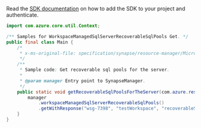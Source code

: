 Read the [SDK documentation](https://github.com/Azure/azure-sdk-for-java/blob/azure-resourcemanager-synapse_1.0.0-beta.2/sdk/synapse/azure-resourcemanager-synapse/README.md) on how to add the SDK to your project and authenticate.

```java
import com.azure.core.util.Context;

/** Samples for WorkspaceManagedSqlServerRecoverableSqlPools Get. */
public final class Main {
    /*
     * x-ms-original-file: specification/synapse/resource-manager/Microsoft.Synapse/stable/2021-06-01/examples/GetWorkspaceManagedSqlServerRecoverableSqlPool.json
     */
    /**
     * Sample code: Get recoverable sql pools for the server.
     *
     * @param manager Entry point to SynapseManager.
     */
    public static void getRecoverableSqlPoolsForTheServer(com.azure.resourcemanager.synapse.SynapseManager manager) {
        manager
            .workspaceManagedSqlServerRecoverableSqlPools()
            .getWithResponse("wsg-7398", "testWorkspace", "recoverableSqlpools-1235", Context.NONE);
    }
}
```
